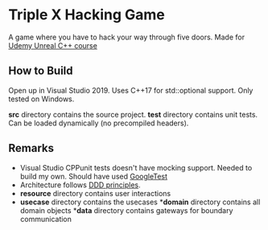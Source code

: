 # Triple X Hacking Game
A game where you have to hack your way through five doors.
Made for [Udemy Unreal C++ course](https://www.udemy.com/course/unrealcourse/)

## How to Build
Open up in Visual Studio 2019. Uses C++17 for std::optional support. Only tested on Windows. 

**src** directory contains the source project.
**test** directory contains unit tests. Can be loaded dynamically (no precompiled headers).

## Remarks
* Visual Studio CPPunit tests doesn't have mocking support. Needed to build my own. Should have used [GoogleTest](https://github.com/google/googletest)
* Architecture follows [DDD principles](https://en.wikipedia.org/wiki/Domain-driven_design).
 * __resource__ directory contains user interactions
 * __usecase__ directory contains the usecases
 *__domain__ directory contains all domain objects
 *__data__ directory contains gateways for boundary communication


